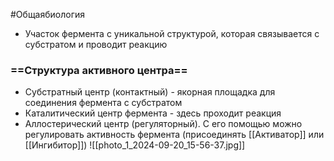 #Общаябиология 
- Участок фермента с уникальной структурой, которая связывается с субстратом и проводит реакцию
### ==Структура активного центра==
- Субстратный центр (контактный) - якорная площадка для соединения фермента с субстратом
- Каталитический центр фермента - здесь проходит реакция
- Аллостерический центр (регуляторный). С его помощью можно регулировать активность фермента (присоединять [[Активатор]] или [[Ингибитор]])
![[photo_1_2024-09-20_15-56-37.jpg]]